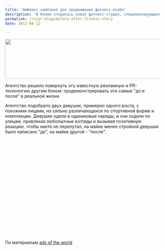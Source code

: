 ```yaml
---
title: 'Амбиент-кампания для продвижения фитнесс-клуба'
description: 'В Кении открылась новая фитнесс-студия, специализирующаяся на борьбе с лишним весом, Power Vibe Studio. Студия обратилась к агентству TBWA Восточная Африка, с просьбой создать кампанию которая бы помогла людям узнать о новом фитнесс-клубе. Самая популярная технология продвижения для этой сферы - "до и после". Однако фотографиям на рекламных плакатах давно никто не верит, настолько очевидна там ретушь.'
permalink: /ru/pr-blog/before-after-fitness-story
date: 2012-08-12

---
```


<img src="{{ site.assets }}/upload/before-after2.jpg" alt="" class="post__img" width="580" height="129">

Агентство решило повернуть эту известную рекламную и PR-технологию другим боком: продемонстрировать  эти самые "до и после" в реальной жизни.

 Агентство подобрало двух девушек, примерно одного роста, с похожими лицами, но сильно различающихся по спортивной форме и комплекции. Девушек одели в одинаковые наряды, и они ходили по улицам, привлекая любопытные взгляды и вызывая позитивную реакцию. чтобы никто не перепутал, на майке менее стройной девушки было написано "до", на майке другой - "после".

<object width="420" height="315"><param name="movie" value="https://www.youtube.com/v/ljVnso69n60?version=3&amp;hl=ru_RU"><param name="allowFullScreen" value="true"><param name="allowscriptaccess" value="always"><embed src="https://www.youtube.com/v/ljVnso69n60?version=3&amp;hl=ru_RU" type="application/x-shockwave-flash" width="420" height="315" allowscriptaccess="always" allowfullscreen="true"></embed></object>

По материалам <a href="https://adsoftheworld.com/">ads of the world</a>

